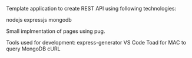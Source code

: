 Template application to create REST API using following technologies:

nodejs
expressjs
mongodb

Small implmentation of pages using pug.

Tools used for development:
express-generator
VS Code
Toad for MAC to query MongoDB
cURL